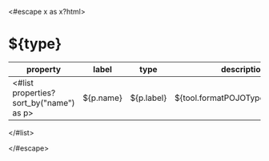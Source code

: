 <#escape x as x?html> 
# ${type}

| property | label | type  | description |
| -------- | ---- | ---- | ----------- |
<#list properties?sort_by("name") as p>| ${p.name} | ${p.label} | ${tool.formatPOJOTypeInfo(p.type)} | ${p.description} | 
</#list>

</#escape>